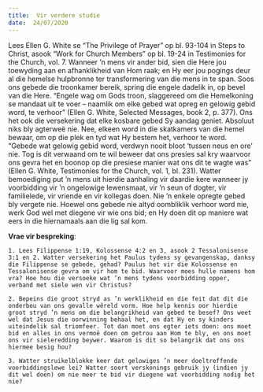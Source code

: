 ```yaml
---
title:  Vir verdere studie
date:  24/07/2020
---
```


Lees Ellen G. White se “The Privilege of Prayer” op bl. 93-104 in Steps to Christ, asook “Work for Church Members” op bl. 19-24 in Testimonies for the Church, vol. 7. Wanneer ’n mens vir ander bid, sien die Here jou toewyding aan en afhanklikheid van Hom raak; en Hy eer jou pogings deur al die hemelse hulpbronne ter transformering van die mens in te span. Soos ons gebede die troonkamer bereik, spring die engele dadelik in, op bevel van die Here. “Engele wag om Gods troon, slaggereed om die Hemelkoning se mandaat uit te voer – naamlik om elke gebed wat opreg en gelowig gebid word, te verhoor” (Ellen G. White, Selected Messages, book 2, p. 377). Ons het ook die versekering dat elke kosbare gebed Sy aandag geniet. Absoluut niks bly agterweë nie. Nee, elkeen word in die skatkamers van die hemel bewaar, om op die plek en tyd wat Hy bestem het, verhoor te word. “Gebede wat gelowig gebid word, verdwyn nooit bloot ‘tussen neus en ore’ nie. Tog is dit verwaand om te wil beweer dat ons presies sal kry waarvoor ons gevra het en boonop op die presiese manier wat ons dit te wagte was” (Ellen G. White, Testimonies for the Church, vol. 1, bl. 231). Watter bemoediging put ’n mens uit hierdie aanhaling vir daardie kere wanneer jy voorbidding vir ’n ongelowige lewensmaat, vir ’n seun of dogter, vir familielede, vir vriende en vir kollegas doen. Nie ’n enkele opregte gebed bly vergete nie. Hoewel ons gebede nie altyd oombliklik verhoor word nie, werk God wel met diegene vir wie ons bid; en Hy doen dit op maniere wat eers in die hiernamaals aan die lig sal kom.

**Vrae vir bespreking**:

`1. Lees Filippense 1:19, Kolossense 4:2 en 3, asook 2 Tessalonisense 3:1 en 2. Watter versekering het Paulus tydens sy gevangenskap, danksy die Filippense se gebede, gehad? Paulus het vir die Kolossense en Tessalonisense gevra om vir hom te bid. Waarvoor moes hulle namens hom vra? Hoe hou die versoeke wat ’n mens tydens voorbidding opper, verband met siele wen vir Christus? `

`2. Bepeins die groot stryd as ’n werklikheid en die feit dat dit die onderbou van ons gevalle wêreld vorm. Hoe help kennis oor hierdie groot stryd ’n mens om die belangrikheid van gebed te besef? Ons weet wel dat Jesus die oorwinning behaal het, en dat Hy en sy kinders uiteindelik sal triomfeer. Tot dan moet ons egter iets doen: ons moet bid en alles in ons vermoë doen om getrou aan Hom te bly, en ons moet ons vir sieleredding beywer. Waarom is dit so belangrik dat ons ons hiermee besig hou? `

`3. Watter struikelblokke keer dat gelowiges ’n meer doeltreffende voorbiddingslewe lei? Watter soort verskonings gebruik jy (indien jy dit wel doen) om nie meer te bid vir diegene wat voorbidding nodig het nie?  `